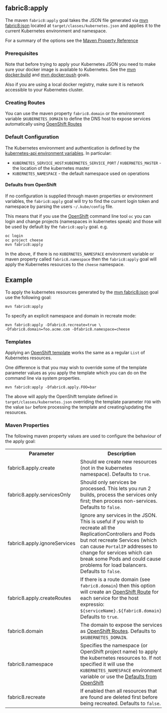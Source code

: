 ## fabric8:apply

The maven `fabric8:apply` goal takes the JSON file generated via [mvn fabric8:json](mavenFabric8Json.html) located at `target/classes/kubernetes.json` and applies it to the current Kubernetes environment and namespace. 

For a summary of the options see the [Maven Property Reference](#maven-properties)

### Prerequisites

Note that before trying to apply your Kubernetes JSON you need to make sure your docker image is available to Kubernetes. See the [mvn docker:build](mavenDockerBuild.html) and [mvn docker:push](mavenDockerPush.html) goals. 

Also if you are using a local docker registry, make sure it is network accessible to your Kubernetes cluster.

### Creating Routes

You can use the maven property `fabric8.domain` or the environment variable `$KUBERNETES_DOMAIN` to define the DNS host to expose services automatically using [OpenShift Routes](http://docs.openshift.org/latest/admin_guide/router.html)

### Default Configuration

The Kubernetes environment and authentication is defined by the [kubernetes-api environment variables](https://github.com/fabric8io/fabric8/tree/master/components/kubernetes-api#configuration). In particular:

* `KUBERNETES_SERVICE_HOST`:`KUBERNETES_SERVICE_PORT` / `KUBERNETES_MASTER` - the location of the kubernetes master
* `KUBERNETES_NAMESPACE` - the default namespace used on operations

#### Defaults from OpenShift

If no configuration is supplied through maven properties or environment variables, the `fabric8:apply` goal will try to find the current login token and namespace by parsing the users `~/.kube/config` file.

This means that if you use the [OpenShift](http://www.openshift.org/) command line tool `oc` you can login and change projects (namespaces in kubernetes speak) and those will be used by default by the `fabric8:apply` goal. e.g.

```
oc login
oc project cheese
mvn fabric8:apply
```

In the above, if there is no `KUBERNETES_NAMESPACE` environment variable or maven property called `fabric8.namespace` then the `fabric8:apply` goal will apply the Kubernetes resources to the `cheese` namespace.

## Example

To apply the kubernetes resources generated by the [mvn fabric8:json](mavenFabric8Json.html) goal use the following goal:

    mvn fabric8:apply

To specify an explicit namespace and domain in recreate mode:

    mvn fabric8:apply -Dfabric8.recreate=true \
    -Dfabric8.domain=foo.acme.com -Dfabric8.namespace=cheese   

### Templates

Applying an [OpenShift template](http://docs.openshift.org/latest/dev_guide/templates.html) works the same as a regular `List` of Kubernetes resources. 

One difference is that you may wish to override some of the template parameter values as you apply the template which you can do on the command line via system properties.

    mvn fabric8:apply -Dfabric8.apply.FOO=bar
    
The above will apply the OpenShift template defined in `target/classes/kubernetes.json` overriding the template parameter `FOO` with the value `bar` before processing the template and creating/updating the resources.

### Maven Properties

The following maven property values are used to configure the behaviour of the apply goal:

<table class="table table-striped">
<tr>
<th>Parameter</th>
<th>Description</th>
</tr>
<tr>
<td>fabric8.apply.create</td>
<td>Should we create new resources (not in the kubernetes namespace). Defaults to <code>true</code>.</td>
</tr>
<tr>
<td>fabric8.apply.servicesOnly</td>
<td>Should only services be processed. This lets you run 2 builds, process the services only first; then process non-services. Defaults to <code>false</code>.</td>
</tr>
<tr>
<td>fabric8.apply.ignoreServices</td>
<td>Ignore any services in the JSON. This is useful if you wish to recreate all the ReplicationControllers and Pods but not recreate Services (which can cause <code>PortalIP</code> addresses to change for services which can break some Pods and could cause problems for load balancers. Defaults to <code>false</code>.</td>
</tr>
<tr>
<td>fabric8.apply.createRoutes</td>
<td>If there is a route domain (see <code>fabric8.domain</code>) then this option will create an <a href="http://docs.openshift.org/latest/admin_guide/router.html">OpenShift Route</a> for each service for the host expressio: <code>${serviceName}.${fabric8.domain}</code>. Defaults to <code>true</code>.</td>
</tr>
<tr>
<td>fabric8.domain</td>
<td>The domain to expose the services as <a href="http://docs.openshift.org/latest/admin_guide/router.html">OpenShift Routes</a>. Defaults to <code>$KUBERNETES_DOMAIN</code>.</td>
</tr>
<tr>
<td>fabric8.namespace</td>
<td>Specifies the namespace (or OpenShift project name) to apply the kubernetes resources to. If not specified it will use the <code>KUBERNETES_NAMESPACE</code> environment variable or use the <a href="#defaults-from-openshift">Defaults from OpenShift</a></td>
</tr>
<tr>
<td>fabric8.recreate</td>
<td>If enabled then all resources that are found are deleted first before being recreated. Defaults to <code>false</code>.</td>
</tr>
</table>

